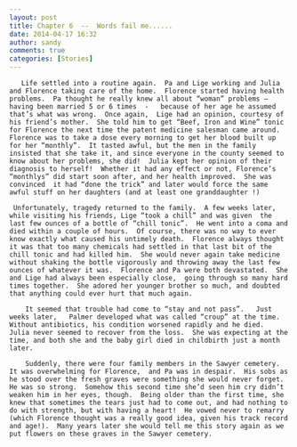 ```yaml
---
layout: post
title: Chapter 6  --  Words fail me......
date: 2014-04-17 16:32
author: sandy
comments: true
categories: [Stories]
---
```

     


       Life settled into a routine again.  Pa and Lige working and Julia and Florence taking care of the home.  Florence started having health problems.  Pa thought he really knew all about “woman” problems – having been married 5 or 6 times  -   because of her age he assumed that’s what was wrong.  Once again,  Lige had an opinion, courtesy of his friend’s mother.  She told him to get “Beef, Iron and Wine” tonic for Florence the next time the patent medicine salesman came around.  Florence was to take a dose every morning to get her blood built up for her “monthly”.  It tasted awful, but the men in the family insisted that she take it, and since everyone in the county seemed to know about her problems, she did!  Julia kept her opinion of their diagnosis to herself!  Whether it had any effect or not, Florence’s “monthlys” did start soon after, and her health improved.  She was convinced  it had “done the trick” and later would force the same awful stuff on her daughters (and at least one granddaughter !)  

     Unfortunately, tragedy returned to the family.  A few weeks later, while visiting his friends, Lige “took a chill” and was given  the last few ounces of a bottle of “chill tonic”.  He went into a coma and died within a couple of hours.  Of course, there was no way to ever know exactly what caused his untimely death.  Florence always thought it was that too many chemicals had settled in that last bit of the chill tonic and had killed him.  She would never again take medicine without shaking the bottle vigorously and throwing away the last few ounces of whatever it was.  Florence and Pa were both devastated.  She and Lige had always been especially close,  going through so many hard times together.  She adored her younger brother so much, and doubted that anything could ever hurt that much again.

        It seemed that trouble had come to “stay and not pass”.   Just weeks later,   Palmer developed what was called “croup” at the time.  Without antibiotics, his condition worsened rapidly and he died.  Julia never seemed to recover from the loss.  She was expecting at the time, and both she and the baby girl died in childbirth just a month later.

        Suddenly, there were four family members in the Sawyer cemetery.  It was overwhelming for Florence,  and Pa was in despair.  His sobs as he stood over the fresh graves were something she would never forget.  He was so strong.  Somehow this second time she’d seen him cry didn’t weaken him in her eyes, though.  Being older than the first time, she knew that sometimes the tears just had to come out, and had nothing to do with strength, but with having a heart!  He vowed never to remarry (which Florence thought was a really good idea, given his track record and age!).  Many years later she would tell me this story again as we put flowers on these graves in the Sawyer cemetery. 

